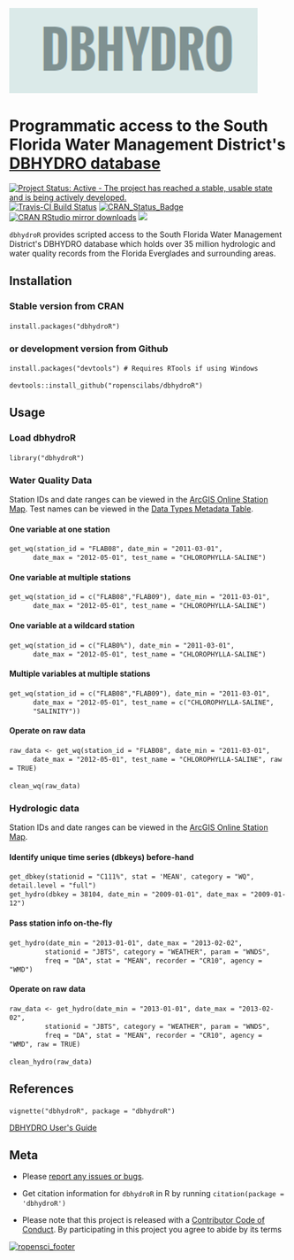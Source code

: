 
<!-- README.md is generated from README.Rmd. Please edit that file -->
![](inst/images/profile.png)

Programmatic access to the South Florida Water Management District's [DBHYDRO database](https://www.sfwmd.gov/science-data/dbhydro)
===================================================================================================================================

[![Project Status: Active - The project has reached a stable, usable state and is being actively developed.](http://www.repostatus.org/badges/latest/active.svg)](http://www.repostatus.org/#active) [![Travis-CI Build Status](https://travis-ci.org/ropenscilabs/dbhydroR.svg?branch=master)](https://travis-ci.org/ropenscilabs/dbhydroR) [![CRAN\_Status\_Badge](http://www.r-pkg.org/badges/version/dbhydroR)](https://cran.r-project.org/package=dbhydroR) [![CRAN RStudio mirror downloads](http://cranlogs.r-pkg.org/badges/dbhydroR)](https://cran.r-project.org/package=dbhydroR)
[![](https://badges.ropensci.org/61_status.svg)](https://github.com/ropensci/onboarding/issues/61)

`dbhydroR` provides scripted access to the South Florida Water Management District's DBHYDRO database which holds over 35 million hydrologic and water quality records from the Florida Everglades and surrounding areas.

Installation
------------

### Stable version from CRAN

`install.packages("dbhydroR")`

### or development version from Github

`install.packages("devtools") # Requires RTools if using Windows`

`devtools::install_github("ropenscilabs/dbhydroR")`

Usage
-----

### Load dbhydroR

`library("dbhydroR")`

### Water Quality Data

Station IDs and date ranges can be viewed in the [ArcGIS Online Station Map](http://my.sfwmd.gov/WAB/EnvironmentalMonitoring/index.html). Test names can be viewed in the [Data Types Metadata Table](http://my.sfwmd.gov/dbhydroplsql/show_dbkey_info.show_data_type_info).

#### One variable at one station

    get_wq(station_id = "FLAB08", date_min = "2011-03-01", 
          date_max = "2012-05-01", test_name = "CHLOROPHYLLA-SALINE")

#### One variable at multiple stations

    get_wq(station_id = c("FLAB08","FLAB09"), date_min = "2011-03-01",
          date_max = "2012-05-01", test_name = "CHLOROPHYLLA-SALINE")

#### One variable at a wildcard station

    get_wq(station_id = c("FLAB0%"), date_min = "2011-03-01", 
          date_max = "2012-05-01", test_name = "CHLOROPHYLLA-SALINE")

#### Multiple variables at multiple stations

    get_wq(station_id = c("FLAB08","FLAB09"), date_min = "2011-03-01",
          date_max = "2012-05-01", test_name = c("CHLOROPHYLLA-SALINE",
          "SALINITY"))

#### Operate on raw data

    raw_data <- get_wq(station_id = "FLAB08", date_min = "2011-03-01", 
          date_max = "2012-05-01", test_name = "CHLOROPHYLLA-SALINE", raw = TRUE)

    clean_wq(raw_data)

### Hydrologic data

Station IDs and date ranges can be viewed in the [ArcGIS Online Station Map](http://my.sfwmd.gov/WAB/EnvironmentalMonitoring/index.html).

#### Identify unique time series (dbkeys) before-hand

    get_dbkey(stationid = "C111%", stat = 'MEAN', category = "WQ", detail.level = "full")
    get_hydro(dbkey = 38104, date_min = "2009-01-01", date_max = "2009-01-12")

#### Pass station info on-the-fly

    get_hydro(date_min = "2013-01-01", date_max = "2013-02-02",
             stationid = "JBTS", category = "WEATHER", param = "WNDS",
             freq = "DA", stat = "MEAN", recorder = "CR10", agency = "WMD")

#### Operate on raw data

    raw_data <- get_hydro(date_min = "2013-01-01", date_max = "2013-02-02",
             stationid = "JBTS", category = "WEATHER", param = "WNDS",
             freq = "DA", stat = "MEAN", recorder = "CR10", agency = "WMD", raw = TRUE)
             
    clean_hydro(raw_data)

References
----------

`vignette("dbhydroR", package = "dbhydroR")`

[DBHYDRO User's Guide](https://www.sfwmd.gov/sites/default/files/documents/dbhydrobrowseruserdocumentation.pdf)

Meta
----

-   Please [report any issues or bugs](https://github.com/ropenscilabs/dbhydroR/issues).

-   Get citation information for `dbhydroR` in R by running `citation(package = 'dbhydroR')`

-   Please note that this project is released with a [Contributor Code of Conduct](https://github.com/ropenscilabs/dbhydroR/blob/master/CONDUCT.md). By participating in this project you agree to abide by its terms

[![ropensci\_footer](http://ropensci.org/public_images/github_footer.png)](http://ropensci.org)
